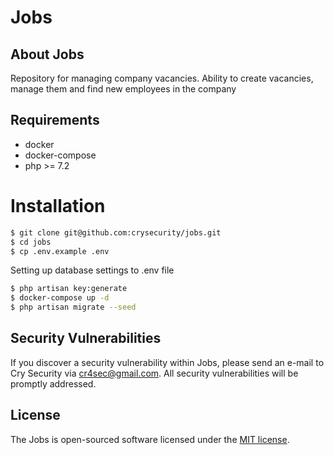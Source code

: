 # Jobs

## About Jobs

Repository for managing company vacancies. Ability to create vacancies, manage them and find new employees in the company

## Requirements

- docker
- docker-compose
- php >= 7.2

# Installation

```bash
$ git clone git@github.com:crysecurity/jobs.git
$ cd jobs
$ cp .env.example .env
```

Setting up database settings to .env file

```bash
$ php artisan key:generate
$ docker-compose up -d
$ php artisan migrate --seed
```

## Security Vulnerabilities

If you discover a security vulnerability within Jobs, please send an e-mail to Cry Security via [cr4sec@gmail.com](mailto:cr4sec@gmail.com). All security vulnerabilities will be promptly addressed.

## License

The Jobs is open-sourced software licensed under the [MIT license](https://opensource.org/licenses/MIT).

